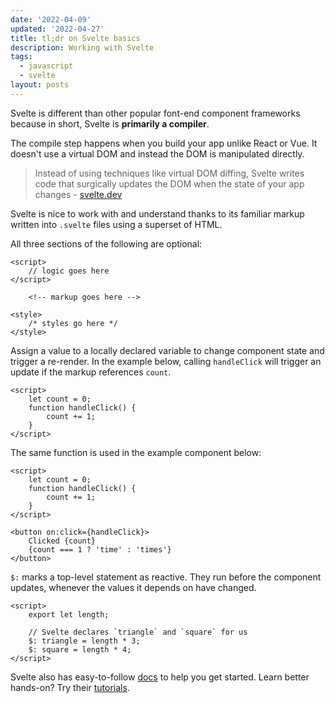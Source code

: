 ```yaml
---
date: '2022-04-09'
updated: '2022-04-27'
title: tl;dr on Svelte basics
description: Working with Svelte
tags:
  - javascript
  - svelte
layout: posts
---
```


Svelte is different than other popular font-end component frameworks because in short, Svelte is **primarily a compiler**.

The compile step happens when you build your app unlike React or Vue. It doesn't use a virtual DOM and instead the DOM is manipulated directly.

> Instead of using techniques like virtual DOM diffing, Svelte writes code that surgically updates the DOM when the state of your app changes - [svelte.dev](https://svelte.dev)

Svelte is nice to work with and understand thanks to its familiar markup written into `.svelte` files using a superset of HTML.

All three sections of the following are optional:

```svelte
<script>
	// logic goes here
</script>

	<!-- markup goes here -->

<style>
	/* styles go here */
</style>
```

Assign a value to a locally declared variable to change component state and trigger a re-render. In the example below, calling `handleClick` will trigger an update if the markup references `count`.

```svelte
<script>
	let count = 0;
	function handleClick() {
		count += 1;
	}
</script>
```

The same function is used in the example component below:

```svelte
<script>
	let count = 0;
	function handleClick() {
		count += 1;
	}
</script>

<button on:click={handleClick}>
	Clicked {count}
	{count === 1 ? 'time' : 'times'}
</button>
```

`$:` marks a top-level statement as reactive. They run before the component updates, whenever the values it depends on have changed.

```svelte
<script>
	export let length;

	// Svelte declares `triangle` and `square` for us
	$: triangle = length * 3;
	$: square = length * 4;
</script>
```

Svelte also has easy-to-follow [docs](https://svelte.dev/docs) to help you get started. Learn better hands-on? Try their [tutorials](https://svelte.dev/tutorial/basics).
